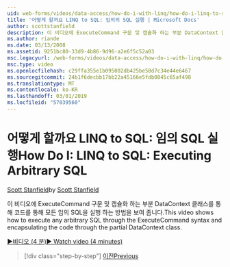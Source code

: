 ```yaml
---
uid: web-forms/videos/data-access/how-do-i-with-linq/how-do-i-linq-to-sql-executing-arbitrary-sql
title: '어떻게 할까요 LINQ to SQL: 임의의 SQL 실행 | Microsoft Docs'
author: scottstanfield
description: 이 비디오에 ExecuteCommand 구문 및 캡슐화 하는 부분 DataContext 클래스를 통해 코드를 통해 모든 임의 SQL을 실행 하는 방법을 보여 줍니다.
ms.author: riande
ms.date: 03/13/2008
ms.assetid: 9251bc80-33d9-4b86-9d96-a2e6f5c52a03
msc.legacyurl: /web-forms/videos/data-access/how-do-i-with-linq/how-do-i-linq-to-sql-executing-arbitrary-sql
msc.type: video
ms.openlocfilehash: c29ffa355e1b095002db425be58d7c34e44e6467
ms.sourcegitcommit: 24b1f6decbb17bb22a45166e5fdb0845c65af498
ms.translationtype: MT
ms.contentlocale: ko-KR
ms.lasthandoff: 03/01/2019
ms.locfileid: "57039560"
---
```

<a name="how-do-i-linq-to-sql-executing-arbitrary-sql"></a><span data-ttu-id="f575f-103">어떻게 할까요 LINQ to SQL: 임의 SQL 실행</span><span class="sxs-lookup"><span data-stu-id="f575f-103">How Do I: LINQ to SQL: Executing Arbitrary SQL</span></span>
====================
<span data-ttu-id="f575f-104">[Scott Stanfield](https://github.com/scottstanfield)</span><span class="sxs-lookup"><span data-stu-id="f575f-104">by [Scott Stanfield](https://github.com/scottstanfield)</span></span>

<span data-ttu-id="f575f-105">이 비디오에 ExecuteCommand 구문 및 캡슐화 하는 부분 DataContext 클래스를 통해 코드를 통해 모든 임의 SQL을 실행 하는 방법을 보여 줍니다.</span><span class="sxs-lookup"><span data-stu-id="f575f-105">This video shows how to execute any arbitrary SQL through the ExecuteCommand syntax and encapsulating the code through the partial DataContext class.</span></span>

[<span data-ttu-id="f575f-106">&#9654;비디오 (4 분)</span><span class="sxs-lookup"><span data-stu-id="f575f-106">&#9654; Watch video (4 minutes)</span></span>](https://channel9.msdn.com/Blogs/ASP-NET-Site-Videos/how-do-i-linq-to-sql-executing-arbitrary-sql)

> [!div class="step-by-step"]
> [<span data-ttu-id="f575f-107">이전</span><span class="sxs-lookup"><span data-stu-id="f575f-107">Previous</span></span>](how-do-i-linq-to-sql-updating-with-stored-procedures.md)
